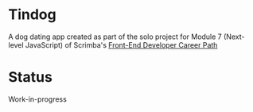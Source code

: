 # Tindog

A dog dating app created as part of the solo project for Module 7 (Next-level JavaScript) of Scrimba's [Front-End Developer Career Path](https://scrimba.com/learn/frontend)

# Status

Work-in-progress
